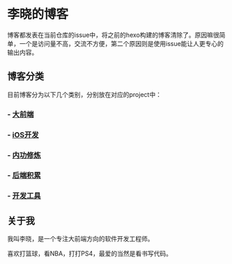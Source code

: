 # 李晓的博客

博客都发表在当前仓库的issue中，将之前的hexo构建的博客清除了。原因嘛很简单，一个是访问量不高，交流不方便，第二个原因则是使用issue能让人更专心的输出内容。

## 博客分类

目前博客分为以下几个类别，分别放在对应的project中：

### - [大前端](https://github.com/originalix/originalix.github.io/projects/2)
### - [iOS开发](https://github.com/originalix/originalix.github.io/projects/1)
### - [内功修炼](https://github.com/originalix/originalix.github.io/projects/5)
### - [后端积累](https://github.com/originalix/originalix.github.io/projects/3)
### - [开发工具](https://github.com/originalix/originalix.github.io/projects/4)

## 关于我

我叫李晓，是一个专注大前端方向的软件开发工程师。

喜欢打篮球，看NBA，打打PS4，最爱的当然是看书写代码。
